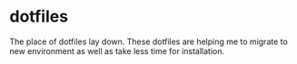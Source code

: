 # dotfiles
The place of dotfiles lay down. These dotfiles are helping me to migrate to new environment as well as take less time for installation.
